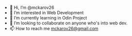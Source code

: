 - 👋 Hi, I’m @mckarov26
- 👀 I’m interested in Web Development
- 🌱 I’m currently learning in Odin Project
- 💞️ I’m looking to collaborate on anyone who's into web dev.
- 📫 How to reach me mckarov26@gmail.com


<!---
mckarov26/mckarov26 is a ✨ special ✨ repository because its `README.md` (this file) appears on your GitHub profile.
You can click the Preview link to take a look at your changes.
--->
